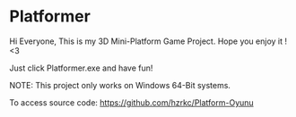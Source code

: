 # Platformer

Hi Everyone, This is my 3D Mini-Platform Game Project. Hope you enjoy it ! <3

Just click Platformer.exe and have fun!

NOTE: This project only works on Windows 64-Bit systems.

To access source code: https://github.com/hzrkc/Platform-Oyunu
